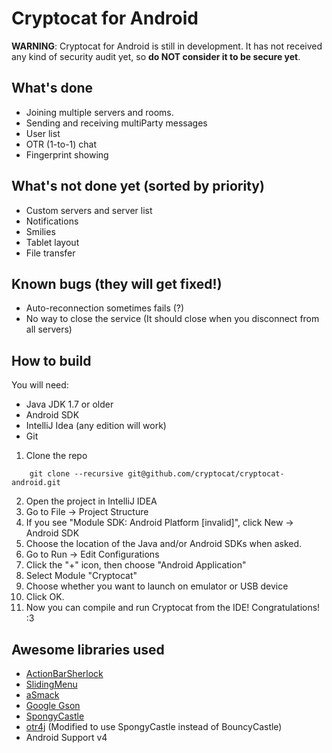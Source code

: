 Cryptocat for Android
=================

**WARNING**: Cryptocat for Android is still in development. It has not received any kind of security audit yet, so **do NOT consider it to be secure yet**.

What's done
---

* Joining multiple servers and rooms.
* Sending and receiving multiParty messages 
* User list
* OTR (1-to-1) chat
* Fingerprint showing

What's not done yet (sorted by priority)
---

* Custom servers and server list
* Notifications
* Smilies
* Tablet layout
* File transfer

Known bugs (they will get fixed!)
---
* Auto-reconnection sometimes fails (?)
* No way to close the service (It should close when you disconnect from all servers)

How to build
---

You will need: 
* Java JDK 1.7 or older
* Android SDK
* IntelliJ Idea (any edition will work)
* Git

1. Clone the repo

```
    git clone --recursive git@github.com/cryptocat/cryptocat-android.git
```

2. Open the project in IntelliJ IDEA
3. Go to File -> Project Structure
4. If you see "Module SDK: Android Platform [invalid]", click New -> Android SDK
5. Choose the location of the Java and/or Android SDKs when asked.
6. Go to Run -> Edit Configurations
7. Click the "+" icon, then choose "Android Application"
8. Select Module "Cryptocat"
9. Choose whether you want to launch on emulator or USB device
10. Click OK.
11. Now you can compile and run Cryptocat from the IDE! Congratulations! :3

Awesome libraries used
---
* [ActionBarSherlock](http://actionbarsherlock.com)
* [SlidingMenu](https://github.com/jfeinstein10/SlidingMenu)
* [aSmack](https://github.com/flowdalic/asmack)
* [Google Gson](https://code.google.com/p/google-gson/)
* [SpongyCastle](http://rtyley.github.io/spongycastle/)
* [otr4j](https://code.google.com/p/otr4j/) (Modified to use SpongyCastle instead of BouncyCastle)
* Android Support v4

